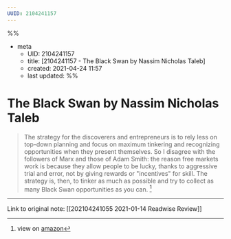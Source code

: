 ```yaml
---
UUID: 2104241157
---
```


%%
- meta
	- UID: 2104241157
	- title: [2104241157 - The Black Swan by Nassim Nicholas Taleb]
	- created: 2021-04-24 11:57
	- last updated: 
%%

# The Black Swan by Nassim Nicholas Taleb

> The strategy for the discoverers and entrepreneurs is to rely less on top-down planning and focus on maximum tinkering and recognizing opportunities when they present themselves. So I disagree with the followers of Marx and those of Adam Smith: the reason free markets work is because they allow people to be lucky, thanks to aggressive trial and error, not by giving rewards or "incentives" for skill. The strategy is, then, to tinker as much as possible and try to collect as many Black Swan opportunities as you can. [^amazontbs]

[^amazontbs]: view on [amazon](https://www.amazon.ca/dp/B00139XTG4?tag=readwise-20)

---

Link to original note: [[202104241055 2021-01-14 Readwise Review]]